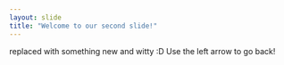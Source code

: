```yaml
---
layout: slide
title: "Welcome to our second slide!"
---
```

replaced with something new and witty :D
Use the left arrow to go back!